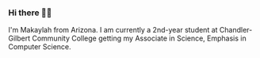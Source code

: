 ### Hi there 👋🏽
I'm Makaylah from Arizona. I am currently a 2nd-year student at Chandler-Gilbert Community College getting my Associate in Science, Emphasis in Computer Science.
